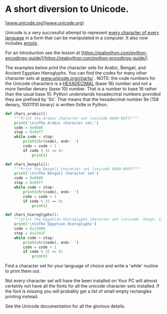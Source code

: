 # A short diversion to Unicode.
[www.unicode.org](www.unicode.org)

Unicode is a very successful attempt to represent [every character of every language](https://www.unicode.org/charts/) in a form that can be manipulated in a computer. It also now includes [emojis](https://www.unicode.org/emoji/charts/emoji-list.html).

For an introduction see the lesson at [https://realpython.com/python-encodings-guide/](https://realpython.com/python-encodings-guide/)

The examples below print the character sets for Arabic, Bengali, and Ancient Egyptian Hieroglyphs. You can find the codes for many other character sets at www.unicode.org/charts/ . NOTE: the code numbers for the Unicode characters is a [HEXADECIMAL](https://en.wikipedia.org/wiki/Hexadecimal) (base 16) number and not a more familiar denary (base 10) number. That is a number to base 16 rather than the usual base 10. Python understands hexadecimal numbers provided they are prefixed by '0x'. That means that the hexadecimal number 9e (158 denary, 10011110 binary) is written 0x9e in Python.

``` python 
def chars_arabic():
    """Print the Arabic character set (unicode 0600-06ff)"""
    print('\n\nThe Arabic character set:')
    code = 0x0600
    stop = 0x06ff
    while code < stop:
        print(chr(code), end=' ')
        code = code + 1
        if code % 32 == 0:
            print()

def chars_bengali():
    """Print the Bengali character set (unicode 0980—09FF)"""
    print('\n\nThe Bengali character set')
    code = 0x0980
    stop = 0x09ff
    while code < stop:
        print(chr(code), end=' ')
        code = code + 1
        if code % 32 == 0:
            print()

def chars_hieroglyphs():
    """print the Egyptian Hieroglyphs character set (unicode  Range: 13000—1342F , 1072 characters)"""
    print('\n\nThe Egyptian Hieroglyphs')
    code = 0x13000
    stop = 0x1342F
    while code < stop:
        print(chr(code), end=' ')
        code = code + 1
        if code % 32 == 0:
            print()
```

Find a character set for your language of choice and write a 'while' routine to print them out.

Not every character set will have the been installed on Your PC will almost certainly not have all the fonts for all the unicode character sets installed. If the font is missing you will probably get a list of small empty rectangles printing instead.

See the Unicode documentation for all the glorious details.
